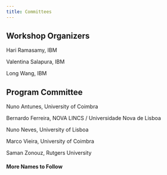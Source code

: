 ```yaml
---
title: Committees
---
```


## Workshop Organizers

Hari Ramasamy, IBM

Valentina Salapura, IBM

Long Wang, IBM


## Program Committee

Nuno Antunes, University of Coimbra

Bernardo Ferreira, NOVA LINCS / Universidade Nova de Lisboa

Nuno Neves, University of Lisboa

Marco Vieira, University of Coimbra

Saman Zonouz, Rutgers University

#### More Names to Follow

